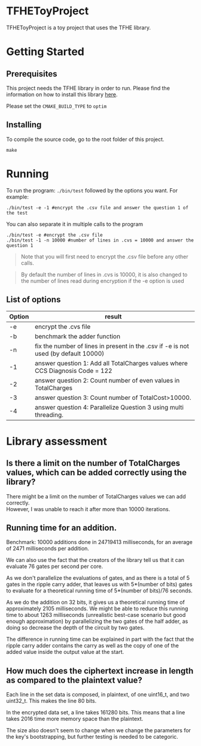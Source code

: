 # TFHEToyProject

TFHEToyProject is a toy project that uses the TFHE library.

# Getting Started

## Prerequisites

This project needs the TFHE library in order to run.
Please find the information on how to install this library [here](https://tfhe.github.io/tfhe/installation.html).

Please set the ```CMAKE_BUILD_TYPE``` to ```optim```

## Installing

To compile the source code, go to the root folder of this project.

```
make
```

# Running

To run the program: ```./bin/test``` followed by the options you want.
For example:

```
./bin/test -e -1 #encrypt the .csv file and answer the question 1 of the test
```
You can also separate it in multiple calls to the program

```
./bin/test -e #encrypt the .csv file
./bin/test -1 -n 10000 #number of lines in .cvs = 10000 and answer the question 1
```
> Note that you will first need to encrypt the .csv file before any other calls.

> By default the number of lines in .cvs is 10000, it is also changed to the
number of lines read during encryption if the -e option is used

## List of options

Option | result
--- | ---
-e | encrypt the .cvs file
-b | benchmark the adder function
-n | fix the number of lines in present in the .csv if -e is not used (by default 10000)
-1 | answer question 1: Add all TotalCharges values where CCS Diagnosis Code = 122
-2 | answer question 2: Count number of even values in TotalCharges
-3 | answer question 3: Count number of TotalCost>10000.
-4 | answer question 4: Parallelize Question 3 using multi threading.

# Library assessment

## Is there a limit on the number of TotalCharges values, which can be added correctly using the library?

There might be a limit on the number of TotalCharges values we can add correctly.<br/>
However, I was unable to reach it after more than 10000 iterations.


## Running time for an addition.

Benchmark:
 10000 additions done in 24719413 milliseconds, for an average of 2471 milliseconds per addition.


We can also use the fact that the creators of the library tell us that it can
evaluate 76 gates per second per core.

As we don't parallelize the evaluations of gates, and as there is a total of 5
gates in the ripple carry adder, that leaves us with 5*(number of bits) gates to evaluate
for a theoretical running time of 5*(number of bits)/76 seconds.

As we do the addition on 32 bits, it gives us a theoretical running time of approximately
2105 milliseconds. We might be able to reduce this running time to about 1263 milliseconds (unrealistic best-case scenario but good enough approximation) by parallelizing the two gates of the half adder, as doing so decrease the depth of the circuit by two gates.

The difference in running time can be explained in part with the fact that the ripple carry adder contains the carry as well as the copy of one of the added value inside the output value at the start.

## How much does the ciphertext increase in length as compared to the plaintext value?

Each line in the set data is composed, in plaintext, of one uint16\_t, and two uint32\_t.
This makes the line 80 bits.

In the encrypted data set, a line takes 161280 bits. This means that a line takes
2016 time more memory space than the plaintext.

The size also doesn't seem to change when we change the parameters for the key's bootstrapping,
but further testing is needed to be categoric.
